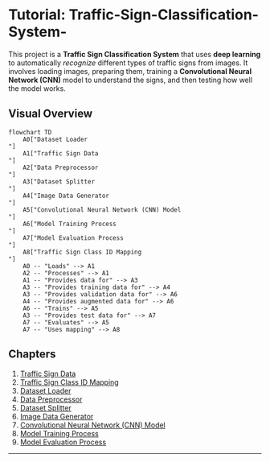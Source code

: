 # Tutorial: Traffic-Sign-Classification-System-

This project is a **Traffic Sign Classification System** that uses **deep learning** to automatically
*recognize* different types of traffic signs from images. It involves loading images,
preparing them, training a **Convolutional Neural Network (CNN)** model to understand
the signs, and then testing how well the model works.


## Visual Overview

```mermaid
flowchart TD
    A0["Dataset Loader
"]
    A1["Traffic Sign Data
"]
    A2["Data Preprocessor
"]
    A3["Dataset Splitter
"]
    A4["Image Data Generator
"]
    A5["Convolutional Neural Network (CNN) Model
"]
    A6["Model Training Process
"]
    A7["Model Evaluation Process
"]
    A8["Traffic Sign Class ID Mapping
"]
    A0 -- "Loads" --> A1
    A2 -- "Processes" --> A1
    A1 -- "Provides data for" --> A3
    A3 -- "Provides training data for" --> A4
    A3 -- "Provides validation data for" --> A6
    A4 -- "Provides augmented data for" --> A6
    A6 -- "Trains" --> A5
    A3 -- "Provides test data for" --> A7
    A7 -- "Evaluates" --> A5
    A7 -- "Uses mapping" --> A8
```

## Chapters

1. [Traffic Sign Data
](01_traffic_sign_data_.md)
2. [Traffic Sign Class ID Mapping
](02_traffic_sign_class_id_mapping_.md)
3. [Dataset Loader
](03_dataset_loader_.md)
4. [Data Preprocessor
](04_data_preprocessor_.md)
5. [Dataset Splitter
](05_dataset_splitter_.md)
6. [Image Data Generator
](06_image_data_generator_.md)
7. [Convolutional Neural Network (CNN) Model
](07_convolutional_neural_network__cnn__model_.md)
8. [Model Training Process
](08_model_training_process_.md)
9. [Model Evaluation Process
](09_model_evaluation_process_.md)

---
